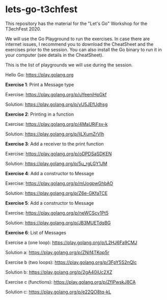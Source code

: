 # lets-go-t3chfest

This repository has the material for the "Let's Go" Workshop for the T3echFest 2020.

We will use the Go Playground to run the exercises. In case there are internet issues, I recommend you to download the CheatSheet and the exercises prior to the session. You can also install the Go binary to run it in your computer (see details in the CheatSheet).

This is the list of playgrounds we will use during the session.

Hello Go: https://play.golang.org

**Exercise 1**: Print a Message type

Exercise: https://play.golang.org/p/uYeeniHpGkf

Solution: https://play.golang.org/p/yU5JEfUdhsg

**Exercise 2**: Printing in a function

Exercise: https://play.golang.org/p/4MaURiFsv-k

Solution: https://play.golang.org/p/ljLXumZrVlh

**Exercise 3**: Add a receiver to the print function

Exercise: https://play.golang.org/p/oDPDSaSDKEN

Solution: https://play.golang.org/p/5u_rgLGY1JM

**Exercise 4**: Add a constructor to Message

Exercise: https://play.golang.org/p/mUogpwGhbAO

Solution: https://play.golang.org/p/Z6e-GKfaTCE

**Exercise 5**: Add a constructor to Message

Exercise: https://play.golang.org/p/neWCScv1Pt5

Solution: https://play.golang.org/p/JB3MUETdqBG

**Exercise 6**: List of Messages

Exercise a (one loop): https://play.golang.org/p/L2HJ6Fa9CMJ

Solution a: https://play.golang.org/p/ZNif4TKop5r

Exercise b (two loops): https://play.golang.org/p/3FpY5S2nQlc

Solution b: https://play.golang.org/p/2gA40iUc2XZ

Exercise c (functions): https://play.golang.org/p/ZfIPwskJ8CA

Solution c: https://play.golang.org/p/e22QO8tq-kL

